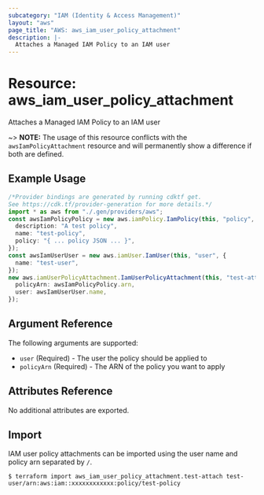 ```yaml
---
subcategory: "IAM (Identity & Access Management)"
layout: "aws"
page_title: "AWS: aws_iam_user_policy_attachment"
description: |-
  Attaches a Managed IAM Policy to an IAM user
---
```


# Resource: aws\_iam\_user\_policy\_attachment

Attaches a Managed IAM Policy to an IAM user

\~> **NOTE:** The usage of this resource conflicts with the `awsIamPolicyAttachment` resource and will permanently show a difference if both are defined.

## Example Usage

```typescript
/*Provider bindings are generated by running cdktf get.
See https://cdk.tf/provider-generation for more details.*/
import * as aws from "./.gen/providers/aws";
const awsIamPolicyPolicy = new aws.iamPolicy.IamPolicy(this, "policy", {
  description: "A test policy",
  name: "test-policy",
  policy: "{ ... policy JSON ... }",
});
const awsIamUserUser = new aws.iamUser.IamUser(this, "user", {
  name: "test-user",
});
new aws.iamUserPolicyAttachment.IamUserPolicyAttachment(this, "test-attach", {
  policyArn: awsIamPolicyPolicy.arn,
  user: awsIamUserUser.name,
});

```

## Argument Reference

The following arguments are supported:

* `user`        (Required) - The user the policy should be applied to
* `policyArn`  (Required) - The ARN of the policy you want to apply

## Attributes Reference

No additional attributes are exported.

## Import

IAM user policy attachments can be imported using the user name and policy arn separated by `/`.

```console
$ terraform import aws_iam_user_policy_attachment.test-attach test-user/arn:aws:iam::xxxxxxxxxxxx:policy/test-policy
```
